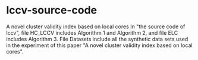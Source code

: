# lccv-source-code
A novel cluster validity index based on local cores
In "the source code of lccv", file HC_LCCV includes Algorithm 1 and Algorithm 2, and file ELC includes Algorithm 3. File Datasets include all the synthetic data sets used in the experiment of this paper "A novel cluster validity index based on local cores".
